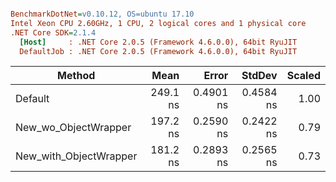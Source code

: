 ``` ini

BenchmarkDotNet=v0.10.12, OS=ubuntu 17.10
Intel Xeon CPU 2.60GHz, 1 CPU, 2 logical cores and 1 physical core
.NET Core SDK=2.1.4
  [Host]     : .NET Core 2.0.5 (Framework 4.6.0.0), 64bit RyuJIT
  DefaultJob : .NET Core 2.0.5 (Framework 4.6.0.0), 64bit RyuJIT


```
|                 Method |     Mean |     Error |    StdDev | Scaled |
|----------------------- |---------:|----------:|----------:|-------:|
|                Default | 249.1 ns | 0.4901 ns | 0.4584 ns |   1.00 |
|   New_wo_ObjectWrapper | 197.2 ns | 0.2590 ns | 0.2422 ns |   0.79 |
| New_with_ObjectWrapper | 181.2 ns | 0.2893 ns | 0.2565 ns |   0.73 |
